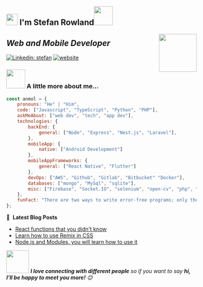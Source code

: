 <h2><img src="https://emojis.slackmojis.com/emojis/images/1531849430/4246/blob-sunglasses.gif?1531849430" width="30"/> I'm Stefan Rowland<img src="https://media.giphy.com/media/12oufCB0MyZ1Go/giphy.gif" width="50"></h2>
<img align='right' src="https://d3sujgifhk94se.cloudfront.net/wp-content/uploads/2019/09/18085910/Monkey_Kid_Coding.gif" width="100">
<h2><em>Web and Mobile Developer</em></h2>

[![Linkedin: stefan](https://img.shields.io/badge/-stefan-blue?style=flat-square&logo=Linkedin&logoColor=white&link=linkedin.com/in/stefan-rowland)](linkedin.com/in/stefan-rowland)
[![website](https://img.shields.io/badge/Website-46a2f1.svg?&style=flat-square&logo=Google-Chrome&logoColor=white&link=https://stefan-rowland.web.app)](https://stefan-rowland.web.app)


### <img src="https://media.giphy.com/media/VgCDAzcKvsR6OM0uWg/giphy.gif" width="50"> A little more about me...  

```javascript
const anmol = {
    pronouns: "He" | "Him",
    code: ["Javascript", "TypeScript", "Python", "PHP"],
    askMeAbout: ["web dev", "tech", "app dev"],
    technologies: {
        backEnd: {
            general: ["Node", "Express", "Nest.js", "Laravel"],
        },
        mobileApp: {
            native: ["Android Development"]
        },
        mobileAppFrameworks: {
            general: ["React Native", "Flutter"]
        },
        devOps: ["AWS", "Github", "Gitlab", "Bitbucket" "Docker"],
        databases: ["mongo", "MySql", "sqlite"],
        misc: ["Firebase", "Socket.IO", "selenium", "open-cv", "php", "SuiteApp"]
    },
    funFact: "There are two ways to write error-free programs; only the third one works"
};
```

📕 &nbsp;**Latest Blog Posts**
<!-- BLOG-POST-LIST:START -->
- [React functions that you didn't know](https://stefan-rowland.web.app/blog-1.html)
- [Learn how to use Remix in CSS](https://stefan-rowland.web.app/blog-2.html)
- [Node.js and Modules, you will learn how to use it](https://stefan-rowland.web.app/blog-3.html)
<!-- BLOG-POST-LIST:END -->

<img src="https://media.giphy.com/media/LnQjpWaON8nhr21vNW/giphy.gif" width="60"> <em><b>I love connecting with different people</b> so if you want to say <b>hi, I'll be happy to meet you more!</b> 😊</em>